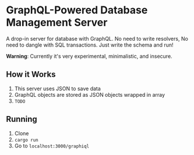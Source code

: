 # GraphQL-Powered Database Management Server

A drop-in server for database with GraphQL. No need to write resolvers, No need to dangle with SQL transactions. Just write the schema and run!

**Warning**: Currently it's very experimental, minimalistic, and insecure.

## How it Works

1. This server uses JSON to save data
2. GraphQL objects are stored as JSON objects wrapped in array
3. `TODO`

## Running

1. Clone
2. `cargo run`
3. Go to `localhost:3000/graphiql`